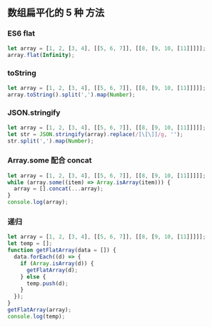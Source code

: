 ## 数组扁平化的 5 种 方法

### ES6 flat

```js
let array = [1, 2, [3, 4], [[5, 6, 7]], [[8, [9, 10, [11]]]]];
array.flat(Infinity);
```

### toString

```js
let array = [1, 2, [3, 4], [[5, 6, 7]], [[8, [9, 10, [11]]]]];
array.toString().split(',').map(Number);
```

### JSON.stringify

```js
let array = [1, 2, [3, 4], [[5, 6, 7]], [[8, [9, 10, [11]]]]];
let str = JSON.stringify(array).replace(/[\[\]]/g, '');
str.split(',').map(Number);
```

### Array.some 配合 concat

```js
let array = [1, 2, [3, 4], [[5, 6, 7]], [[8, [9, 10, [11]]]]];
while (array.some((item) => Array.isArray(item))) {
  array = [].concat(...array);
}
console.log(array);
```

### 递归

```js
let array = [1, 2, [3, 4], [[5, 6, 7]], [[8, [9, 10, [11]]]]];
let temp = [];
function getFlatArray(data = []) {
  data.forEach((d) => {
    if (Array.isArray(d)) {
      getFlatArray(d);
    } else {
      temp.push(d);
    }
  });
}
getFlatArray(array);
console.log(temp);
```
